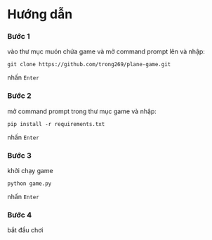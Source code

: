 # Hướng dẫn
### Bước 1
vào thư mục muón chứa game và mở command prompt lên và nhập:
```
git clone https://github.com/trong269/plane-game.git
```
nhấn  `Enter`
### Bước 2
mở command prompt trong thư mục game và nhập:
```
pip install -r requirements.txt
```
nhấn  `Enter`
### Bước 3
khởi chạy game
```
python game.py
```
nhấn  `Enter`
### Bước 4
bắt đầu chơi 